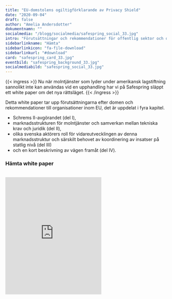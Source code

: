 ```yaml
---
title: "EU-domstolens ogiltigförklarande av Privacy Shield"
date: "2020-09-04"
draft: false
author: "Amelia Andersdotter"
dokumentnamn: ""
socialmedia: "/blogg/socialmedia/safespring_social_33.jpg"
intro: "Förutsättningar och rekommendationer för offentlig sektor och deras leverantörer"
sidebarlinkname: "Hämta"
sidebarlinkicon: "fa-file-download"
sidebarlinkurl: "#download"
card: "safespring_card_33.jpg"
eventbild: "safespring_background_33.jpg"
socialmediabild: "safespring_social_33.jpg"
---
```



{{< ingress >}}
Nu när molntjänster som lyder under amerikansk lagstiftning sannolikt inte kan användas vid en upphandling har vi på Safespring släppt ett white paper om det nya rättsläget.
{{< /ingress >}}

Detta white paper tar upp förutsättningarna efter domen och rekommendationer till organisationer inom EU, det är uppdelat i fyra kapitel.

- Schrems II-avgörandet (del I),
- marknadsstrukturen för molntjänster och samverkan mellan tekniska krav och juridik (del II),
- olika svenska aktörers roll för vidareutvecklingen av denna marknadsstruktur och särskilt behovet av koordinering av insatser på statlig nivå (del III)
- och en kort beskrivning av vägen framåt (del IV).

<h3 id="download">Hämta white paper</h3>

<br><iframe src="https://pages.upsales.com/9549u77a8afc208f84341af2a530953248804-frame" 		width="300" 		height="367" 		style="border:0"></iframe>
